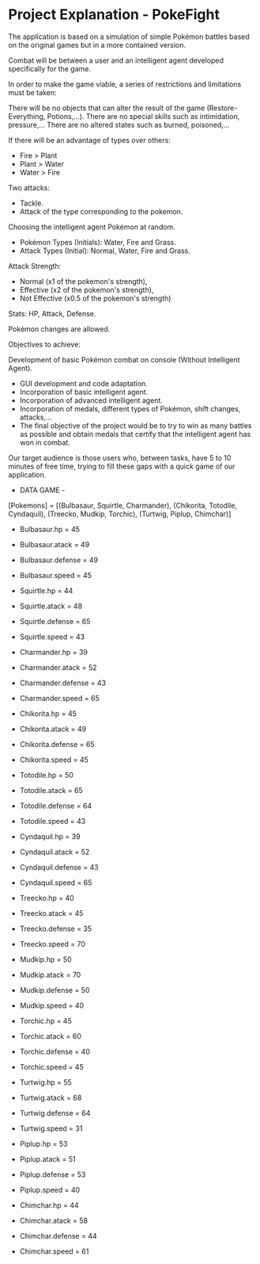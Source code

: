 # Project Explanation - PokeFight

The application is based on a simulation of simple Pokémon battles based on the original games but in a more contained version.

Combat will be between a user and an intelligent agent developed specifically for the game.

In order to make the game viable, a series of restrictions and limitations must be taken:

There will be no objects that can alter the result of the game (Restore-Everything, Potions,...).
There are no special skills such as intimidation, pressure,...
There are no altered states such as burned, poisoned,…

If there will be an advantage of types over others:
- Fire > Plant
- Plant > Water
- Water > Fire

Two attacks:
- Tackle.
- Attack of the type corresponding to the pokemon.

Choosing the intelligent agent Pokémon at random.
- Pokémon Types (Initials): Water, Fire and Grass.
- Attack Types (Initial): Normal, Water, Fire and Grass.

Attack Strength:
- Normal (x1 of the pokemon's strength),
- Effective (x2 of the pokemon's strength),
- Not Effective (x0.5 of the pokemon's strength)

Stats: HP, Attack, Defense.

Pokémon changes are allowed.

Objectives to achieve:

Development of basic Pokémon combat on console (Without Intelligent Agent).
- GUI development and code adaptation.
- Incorporation of basic intelligent agent.
- Incorporation of advanced intelligent agent.
- Incorporation of medals, different types of Pokémon, shift changes, attacks,...
- The final objective of the project would be to try to win as many battles as possible and obtain medals that certify that the intelligent agent has won in combat.

Our target audience is those users who, between tasks, have 5 to 10 minutes of free time, trying to fill these gaps with a quick game of our application.

- DATA GAME -

[Pokemons] = [(Bulbasaur, Squirtle, Charmander), (Chikorita, Totodile, Cyndaquil), (Treecko, Mudkip, Torchic), (Turtwig, Piplup, Chimchar)]

- Bulbasaur.hp = 45
- Bulbasaur.atack = 49
- Bulbasaur.defense =  49
- Bulbasaur.speed = 45

- Squirtle.hp = 44
- Squirtle.atack = 48
- Squirtle.defense = 65
- Squirtle.speed = 43

- Charmander.hp = 39
- Charmander.atack = 52
- Charmander.defense = 43
- Charmander.speed = 65

- Chikorita.hp = 45
- Chikorita.atack = 49
- Chikorita.defense = 65
- Chikorita.speed = 45

- Totodile.hp = 50
- Totodile.atack = 65
- Totodile.defense = 64
- Totodile.speed = 43

- Cyndaquil.hp = 39
- Cyndaquil.atack = 52
- Cyndaquil.defense = 43
- Cyndaquil.speed = 65

- Treecko.hp = 40
- Treecko.atack = 45
- Treecko.defense = 35
- Treecko.speed = 70

- Mudkip.hp = 50
- Mudkip.atack = 70
- Mudkip.defense = 50
- Mudkip.speed = 40

- Torchic.hp = 45
- Torchic.atack = 60
- Torchic.defense = 40
- Torchic.speed = 45

- Turtwig.hp = 55
- Turtwig.atack = 68
- Turtwig.defense = 64
- Turtwig.speed = 31

- Piplup.hp = 53
- Piplup.atack = 51
- Piplup.defense = 53
- Piplup.speed = 40

- Chimchar.hp = 44
- Chimchar.atack = 58
- Chimchar.defense = 44
- Chimchar.speed = 61
